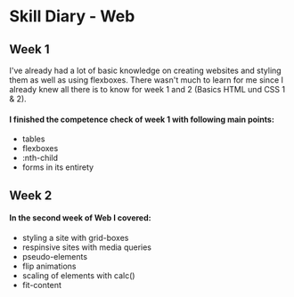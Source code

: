 # Skill Diary - Web

## Week 1

I've already had a lot of basic knowledge on creating websites and styling them as well as using flexboxes. 
There wasn't much to learn for me since I already knew all there is to know for week 1 and 2 (Basics HTML und CSS 1 & 2).

#### I finished the competence check of week 1 with following main points:
* tables
* flexboxes
* :nth-child
* forms in its entirety

## Week 2

#### In the second week of Web I covered:
* styling a site with grid-boxes 
* respinsive sites with media queries
* pseudo-elements
* flip animations
* scaling of elements with calc()
* fit-content

